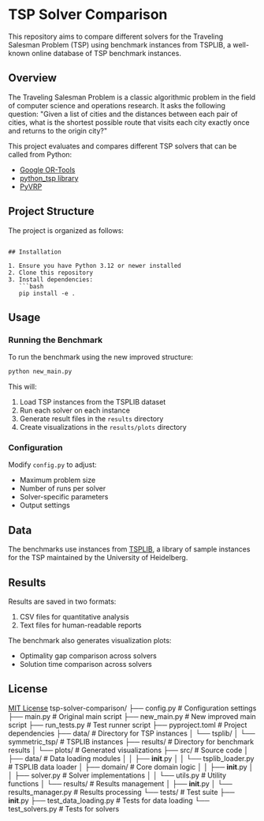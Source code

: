 # TSP Solver Comparison

This repository aims to compare different solvers for the Traveling Salesman Problem (TSP) using benchmark instances from TSPLIB, a well-known online database of TSP benchmark instances.

## Overview

The Traveling Salesman Problem is a classic algorithmic problem in the field of computer science and operations research. It asks the following question: "Given a list of cities and the distances between each pair of cities, what is the shortest possible route that visits each city exactly once and returns to the origin city?"

This project evaluates and compares different TSP solvers that can be called from Python:
- [Google OR-Tools](https://github.com/google/or-tools)
- [python_tsp library](https://github.com/fillipe-gsm/python-tsp)
- [PyVRP](https://github.com/PyVRP/PyVRP)

## Project Structure

The project is organized as follows:

```

## Installation

1. Ensure you have Python 3.12 or newer installed
2. Clone this repository
3. Install dependencies:
   ```bash
   pip install -e .
   ```

## Usage

### Running the Benchmark

To run the benchmark using the new improved structure:

```bash
python new_main.py
```

This will:
1. Load TSP instances from the TSPLIB dataset
2. Run each solver on each instance
3. Generate result files in the `results` directory
4. Create visualizations in the `results/plots` directory

### Configuration

Modify `config.py` to adjust:
- Maximum problem size
- Number of runs per solver
- Solver-specific parameters
- Output settings


## Data

The benchmarks use instances from [TSPLIB](http://comopt.ifi.uni-heidelberg.de/software/TSPLIB95/), a library of sample instances for the TSP maintained by the University of Heidelberg.

## Results

Results are saved in two formats:
1. CSV files for quantitative analysis
2. Text files for human-readable reports

The benchmark also generates visualization plots:
- Optimality gap comparison across solvers
- Solution time comparison across solvers

## License

[MIT License](LICENSE)
tsp-solver-comparison/
├── config.py                # Configuration settings
├── main.py                  # Original main script
├── new_main.py              # New improved main script
├── run_tests.py             # Test runner script
├── pyproject.toml           # Project dependencies
├── data/                    # Directory for TSP instances
│   └── tsplib/
│       └── symmetric_tsp/   # TSPLIB instances
├── results/                 # Directory for benchmark results
│   └── plots/               # Generated visualizations
├── src/                     # Source code
│   ├── data/                # Data loading modules
│   │   ├── __init__.py
│   │   └── tsplib_loader.py # TSPLIB data loader
│   ├── domain/              # Core domain logic
│   │   ├── __init__.py
│   │   ├── solver.py        # Solver implementations
│   │   └── utils.py         # Utility functions
│   └── results/             # Results management
│       ├── __init__.py
│       └── results_manager.py # Results processing
└── tests/                   # Test suite
    ├── __init__.py
    ├── test_data_loading.py # Tests for data loading
    └── test_solvers.py      # Tests for solvers